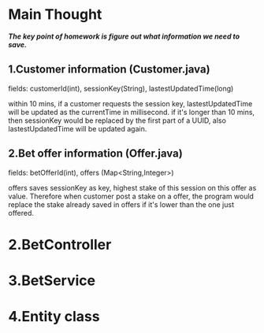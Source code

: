 # Main Thought
***The key point of homework is figure out what information we need to save.***
## 1.Customer information (Customer.java)
fields: customerId(int), sessionKey(String), lastestUpdatedTime(long)

within 10 mins, if a customer requests the session key, lastestUpdatedTime will be updated as the currentTime in millisecond. if it's longer than 10 mins, then sessionKey would be replaced by the first part of a UUID, also lastestUpdatedTime will be updated again.
## 2.Bet offer information (Offer.java)
fields: betOfferId(int), offers (Map<String,Integer>)

offers saves sessionKey as key, highest stake of this session on this offer as value. Therefore when customer post a stake on a offer, the program would replace the stake already saved in offers if it's lower than the one just offered.


# 2.BetController
# 3.BetService
# 4.Entity class

